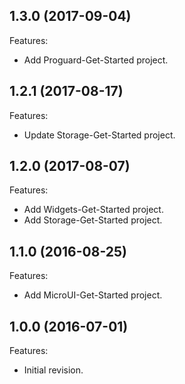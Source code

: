 ## 1.3.0 (2017-09-04)
Features:
   - Add Proguard-Get-Started project.

## 1.2.1 (2017-08-17)
Features:
   - Update Storage-Get-Started project.

## 1.2.0 (2017-08-07)
Features:
  - Add Widgets-Get-Started project.
  - Add Storage-Get-Started project.

## 1.1.0 (2016-08-25)
Features:
  - Add MicroUI-Get-Started project.
  
## 1.0.0 (2016-07-01)
Features:
  - Initial revision.

